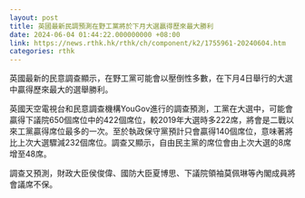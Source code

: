 ```yaml
---
layout: post
title: 英國最新民調預測在野工黨將於下月大選贏得歷來最大勝利
date: 2024-06-04 01:44:22.000000000 +08:00
link: https://news.rthk.hk/rthk/ch/component/k2/1755961-20240604.htm
categories: rthk
---
```


英國最新的民意調查顯示，在野工黨可能會以壓倒性多數，在下月4日舉行的大選中贏得歷來最大的選舉勝利。

英國天空電視台和民意調查機構YouGov進行的調查預測，工黨在大選中，可能會贏得下議院650個席位中的422個席位，較2019年大選時多222席，將會是二戰以來工黨贏得席位最多的一次。至於執政保守黨預計只會贏得140個席位，意味著將比上次大選驟減232個席位。調查又顯示，自由民主黨的席位會由上次大選的8席增至48席。

調查又預測，財政大臣侯俊偉、國防大臣夏博思、下議院領袖莫佩琳等內閣成員將會議席不保。
